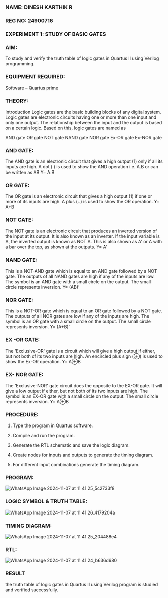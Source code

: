 ### NAME: DINESH KARTHIK R
### REG NO: 24900716
### EXPERIMENT 1: STUDY OF BASIC GATES
### AIM: 

To study and verify the truth table of logic gates in Quartus II using Verilog programming.

### EQUIPMENT REQUIRED:

Software – Quartus prime 

### THEORY:

Introduction Logic gates are the basic building blocks of any digital system. Logic gates are electronic circuits having one or more than one input and only one output. The relationship between the input and the output is based on a certain logic. Based on this, logic gates are named as

AND gate OR gate NOT gate NAND gate NOR gate Ex-OR gate Ex-NOR gate

### AND GATE:

The AND gate is an electronic circuit that gives a high output (1) only if all its inputs are high. A dot (.) is used to show the AND operation i.e. A.B or can be written as AB
Y= A.B

### OR GATE: 

The OR gate is an electronic circuit that gives a high output (1) if one or more of its inputs are high. A plus (+) is used to show the OR operation.
Y= A+B

### NOT GATE:

The NOT gate is an electronic circuit that produces an inverted version of the input at its output. It is also known as an inverter. If the input variable is A, the inverted output is known as NOT A. This is also shown as A' or A with a bar over the top, as shown at the outputs.
Y= A'

### NAND GATE:

This is a NOT-AND gate which is equal to an AND gate followed by a NOT gate. The outputs of all NAND gates are high if any of the inputs are low. The symbol is an AND gate with a small circle on the output. The small circle represents inversion.
Y= (AB)’

### NOR GATE:

This is a NOT-OR gate which is equal to an OR gate followed by a NOT gate. The outputs of all NOR gates are low if any of the inputs are high. The symbol is an OR gate with a small circle on the output. The small circle represents inversion.
Y= (A+B)’

### EX -OR GATE:

The 'Exclusive-OR' gate is a circuit which will give a high output if either, but not both of its two inputs are high. An encircled plus sign (⊕) is used to show the Ex-OR operation.
Y= A⊕B

### EX- NOR GATE:

The 'Exclusive-NOR' gate circuit does the opposite to the EX-OR gate. It will give a low output if either, but not both of its two inputs are high. The symbol is an EX-OR gate with a small circle on the output. The small circle represents inversion.
Y= A⊕B

### PROCEDURE:

1.	Type the program in Quartus software.

2.	Compile and run the program.

3.	Generate the RTL schematic and save the logic diagram.

4.	Create nodes for inputs and outputs to generate the timing diagram.

5.	For different input combinations generate the timing diagram.


### PROGRAM:

![WhatsApp Image 2024-11-07 at 11 41 25_5c2733f8](https://github.com/user-attachments/assets/cc8a4ccf-8286-49a9-84b1-3654abafc2da)

 
### LOGIC SYMBOL & TRUTH TABLE:
![WhatsApp Image 2024-11-07 at 11 41 26_4179204a](https://github.com/user-attachments/assets/055a9200-f83b-474e-bd37-2ba05688b980)

### TIMING DIAGRAM:

![WhatsApp Image 2024-11-07 at 11 41 25_204488e4](https://github.com/user-attachments/assets/8ce75f4b-1275-4476-b2a7-6ec0413aab25)
### RTL:
![WhatsApp Image 2024-11-07 at 11 41 24_b636d680](https://github.com/user-attachments/assets/99668b79-c858-46a9-be76-49a364c273fc)

### RESULT
the truth table of logic gates in Quartus II using Verilog program is studied and verified
 successfully.

